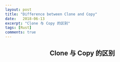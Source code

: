 ```yaml
---
layout: post
title: "Difference between Clone and Copy"
date:   2018-06-13
excerpt: "Clone 与 Copy 的区别"
tags: [Rust]
comments: true
---
```


<center><h2>Clone 与 Copy 的区别</h2></center>

<!--more-->

